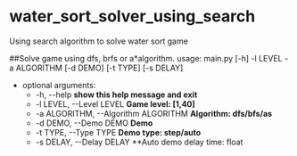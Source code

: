 # water_sort_solver_using_search
Using search algorithm to solve water sort game

##Solve game using dfs, brfs or a*algorithm.
usage: main.py [-h] -l LEVEL -a ALGORITHM [-d DEMO] [-t TYPE] [-s DELAY]

- optional arguments:
  - -h, --help            **show this help message and exit**
  - -l LEVEL, --Level LEVEL
                        **Game level: [1,40]**
  - -a ALGORITHM, --Algorithm ALGORITHM
                        **Algorithm: dfs/bfs/as**
  - -d DEMO, --Demo DEMO  **Demo**
  - -t TYPE, --Type TYPE  **Demo type: step/auto**
  - -s DELAY, --Delay DELAY
                        **Auto demo delay time: float
